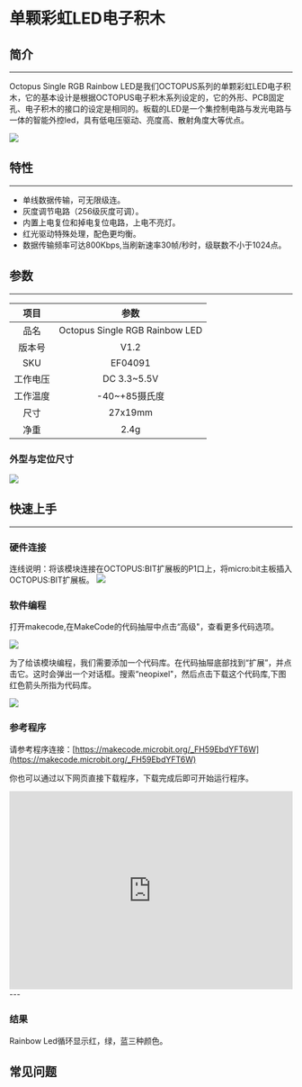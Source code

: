 # 单颗彩虹LED电子积木

## 简介
---
Octopus Single RGB Rainbow LED是我们OCTOPUS系列的单颗彩虹LED电子积木，它的基本设计是根据OCTOPUS电子积木系列设定的，它的外形、PCB固定孔、电子积木的接口的设定是相同的。板载的LED是一个集控制电路与发光电路与一体的智能外控led，具有低电压驱动、亮度高、散射角度大等优点。 

![](./images/04091.jpg)

## 特性 
---

- 单线数据传输，可无限级连。
- 灰度调节电路（256级灰度可调）。
- 内置上电复位和掉电复位电路，上电不亮灯。
- 红光驱动特殊处理，配色更均衡。
- 数据传输频率可达800Kbps,当刷新速率30帧/秒时，级联数不小于1024点。

## 参数
---

项目 | 参数 
:-: | :-: 
品名|Octopus Single RGB Rainbow LED
版本号|V1.2
SKU|EF04091
工作电压|DC 3.3~5.5V
工作温度|-40~+85摄氏度
尺寸|27x19mm
净重|2.4g

### 外型与定位尺寸  

![](./images/w5nulIo.png)

## 快速上手  
---  

### 硬件连接  
连线说明：将该模块连接在OCTOPUS:BIT扩展板的P1口上，将micro:bit主板插入OCTOPUS:BIT扩展板。
![](./images/AGdJhsV.png)

### 软件编程  
打开makecode,在MakeCode的代码抽屉中点击“高级"，查看更多代码选项。

![](./images/04098_01.png)

为了给该模块编程，我们需要添加一个代码库。在代码抽屉底部找到“扩展”，并点击它。这时会弹出一个对话框。搜索“neopixel"，然后点击下载这个代码库,下图红色箭头所指为代码库。

![](./images/04098_02.png)


### 参考程序

请参考程序连接：[https://makecode.microbit.org/_FH59EbdYFT6W](https://makecode.microbit.org/_FH59EbdYFT6W)

你也可以通过以下网页直接下载程序，下载完成后即可开始运行程序。

<div style="position:relative;height:0;padding-bottom:70%;overflow:hidden;"><iframe style="position:absolute;top:0;left:0;width:100%;height:100%;" src="https://makecode.microbit.org/#pub:_FH59EbdYFT6W" frameborder="0" sandbox="allow-popups allow-forms allow-scripts allow-same-origin"></iframe></div>  
---

### 结果  

Rainbow Led循环显示红，绿，蓝三种颜色。

## 常见问题
